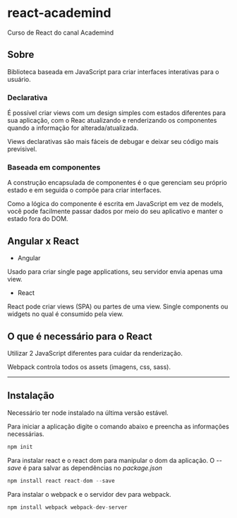 # react-academind
Curso de React do canal Academind

## Sobre
Biblioteca baseada em JavaScript para criar interfaces interativas para o usuário.

### Declarativa
É possível criar views com um design simples com estados diferentes para sua aplicação, com o Reac atualizando e renderizando os componentes quando a informação for alterada/atualizada.

Views declarativas são mais fáceis de debugar e deixar seu código mais previsivel.

### Baseada em componentes 
A construção encapsulada de componentes é o que gerenciam seu próprio estado e em seguida o compõe para criar interfaces.

Como a lógica do componente é escrita em JavaScript em vez de models, você pode facilmente passar dados por meio do seu aplicativo e manter o estado fora do DOM.

## Angular x React
* Angular

Usado para criar single page applications, seu servidor envia apenas uma view.

* React

React pode criar views (SPA) ou partes de uma view. Single components ou widgets no qual é consumido pela view.

## O que é necessário para o React
Utilizar 2 JavaScript diferentes para cuidar da renderização.

Webpack controla todos os assets (imagens, css, sass).

---

## Instalação
Necessário ter node instalado na última versão estável.

Para iniciar a aplicação digite o comando abaixo e preencha as informações necessárias.
```js
npm init
```

Para instalar react e o react dom para manipular o dom da aplicação. O *--save* é para salvar as dependências no *package.json*
```js
npm install react react-dom --save
```

Para instalar o webpack e o servidor dev para webpack.
```js
npm install webpack webpack-dev-server
```